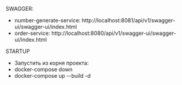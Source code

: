 SWAGGER:
* number-generate-service: http://localhost:8081/api/v1/swagger-ui/swagger-ui/index.html
* order-service: http://localhost:8080/api/v1/swagger-ui/swagger-ui/index.html

STARTUP
* Запустить из корня проекта:
* docker-compose down 
* docker-compose up --build -d